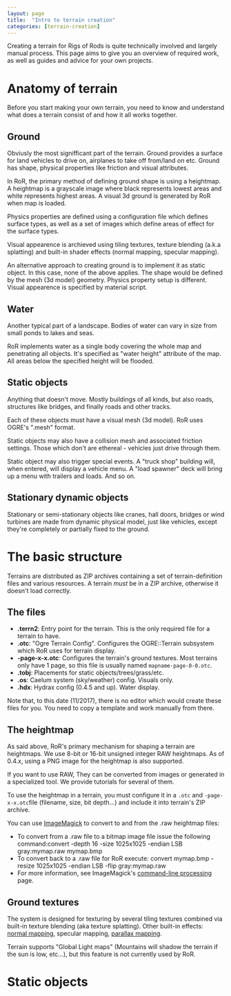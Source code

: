 ```yaml
---
layout: page
title:  "Intro to terrain creation"
categories: [terrain-creation]
---
```


Creating a terrain for Rigs of Rods is quite technically involved and largely manual process. This page aims to give you an overview of required work, as well as guides and advice for your own projects.

# Anatomy of terrain

Before you start making your own terrain, you need to know and understand what does a terrain consist of and how it all works together.

## Ground

Obviusly the most signifficant part of the terrain. Ground provides a surface for land vehicles to drive on, airplanes to take off from/land on etc. Ground has shape, physical properties like friction and visual attributes.

In RoR, the primary method of defining ground shape is using a heightmap. A heightmap is a grayscale image where black represents lowest areas and white represents highest areas. A visual 3d ground is generated by RoR when map is loaded.

Physics properties are defined using a configuration file which defines surface types, as well as a set of images which define areas of effect for the surface types.

Visual appearence is archieved using tiling textures, texture blending (a.k.a splatting) and built-in shader effects (normal mapping, specular mapping).

An alternative approach to creating ground is to implement it as static object. In this case, none of the above applies. The shape would be defined by the mesh (3d model) geometry. Physics property setup is different. Visual appearence is specified by material script.

## Water

Another typical part of a landscape. Bodies of water can vary in size from small ponds to lakes and seas.

RoR implements water as a single body covering the whole map and penetrating all objects. It's specified as "water height" attribute of the map. All areas below the specified height will be flooded.

## Static objects

Anything that doesn't move. Mostly buildings of all kinds, but also roads, structures like bridges, and finally roads and other tracks.

Each of these objects must have a visual mesh (3d model). RoR uses OGRE's ".mesh" format.

Static objects may also have a collision mesh and associated friction settings. Those which don't are ethereal - vehicles just drive through them.

Static object may also trigger special events. A "truck shop" building will, when entered, will display a vehicle menu. A "load spawner" deck will bring up a menu with trailers and loads. And so on.

## Stationary dynamic objects

Stationary or semi-stationary objects like cranes, hall doors, bridges or wind turbines are made from dynamic physical model, just like vehicles, except they're completely or partially fixed to the ground.

# The basic structure

Terrains are distributed as ZIP archives containing a set of terrain-definition files and various resources. A terrain _must_ be in a ZIP archive, otherwise it doesn't load correctly.

## The files
* **.terrn2**: Entry point for the terrain. This is the only required file for a terrain to have.
* **.otc**: "Ogre Terrain Config". Configures the OGRE::Terrain subsystem which RoR uses for terrain display.
* **-page-x-x.otc**: Configures the terrain's ground textures. Most terrains only have 1 page, so this file is usually named `mapname-page-0-0.otc`.
* **.tobj**: Placements for static objects/trees/grass/etc.
* **.os**: Caelum system (sky/weather) config. Visuals only.
* **.hdx**: Hydrax config (0.4.5 and up). Water display.

Note that, to this date (11/2017), there is no editor which would create these files for you. You need to copy a template and work manually from there.

## The heightmap

As said above, RoR's primary mechanism for shaping a terrain are heightmaps. We use 8-bit or 16-bit unsigned integer RAW heightmaps. As of 0.4.x, using a PNG image for the heightmap is also supported.

If you want to use RAW, They can be converted from images or generated in a specialized tool. We provide tutorials for several of them.

To use the heightmap in a terrain, you must configure it in a `.otc` and `-page-x-x.otc`file (filename, size, bit depth...) and include it into terrain's ZIP archive.

You can use [ImageMagick](http://www.imagemagick.org/script/index.php) to convert to and from the .raw heightmap files:

- To convert from a .raw file to a bitmap image file issue the following command:convert -depth 16 -size 1025x1025 -endian LSB gray:mymap.raw mymap.bmp
- To convert back to a .raw file for RoR execute: convert mymap.bmp -resize 1025x1025 -endian LSB -flip gray:mymap.raw
- For more information, see ImageMagick's [command-line processing](http://www.imagemagick.org/script/command-line-processing.php) page. 

## Ground textures

The system is designed for texturing by several tiling textures combined via built-in texture blending (aka texture splatting).
Other built-in effects: [normal mapping](http://wiki.polycount.com/wiki/Normal_map), specular mapping, [parallax mapping](http://wiki.polycount.com/wiki/Parallax_Map).

Terrain supports "Global Light maps" (Mountains will shadow the terrain if the sun is low, etc...), but this feature is not currently used by RoR.

# Static objects






